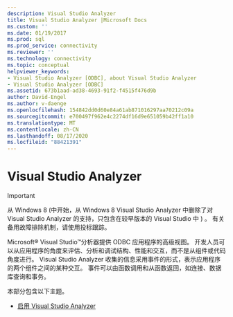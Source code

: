 ```yaml
---
description: Visual Studio Analyzer
title: Visual Studio Analyzer |Microsoft Docs
ms.custom: ''
ms.date: 01/19/2017
ms.prod: sql
ms.prod_service: connectivity
ms.reviewer: ''
ms.technology: connectivity
ms.topic: conceptual
helpviewer_keywords:
- Visual Studio Analyzer [ODBC], about Visual Studio Analyzer
- Visual Studio Analyzer [ODBC]
ms.assetid: 673b1aad-ad38-4693-91f2-f4515f476d9b
author: David-Engel
ms.author: v-daenge
ms.openlocfilehash: 154842dd0d60e84a61ab871016297aa70212c09a
ms.sourcegitcommit: e700497f962e4c2274df16d9e651059b42ff1a10
ms.translationtype: MT
ms.contentlocale: zh-CN
ms.lasthandoff: 08/17/2020
ms.locfileid: "88421391"
---
```

# <a name="visual-studio-analyzer"></a>Visual Studio Analyzer
> [!IMPORTANT]  
>  从 Windows 8 (中开始，从 Windows 8 Visual Studio Analyzer 中删除了对 Visual Studio Analyzer 的支持，只包含在较早版本的 Visual Studio 中 ) 。 有关备用故障排除机制，请使用投标跟踪。  
  
 Microsoft® Visual Studio™分析器提供 ODBC 应用程序的高级视图。 开发人员可以从应用程序的角度来评估、分析和调试结构、性能和交互，而不是从组件或代码角度进行。 Visual Studio Analyzer 收集的信息采用事件的形式，表示应用程序的两个组件之间的某种交互。 事件可以由函数调用和从函数返回，如连接、数据库查询和事务。  
  
 本部分包含以下主题。  
  
-   [启用 Visual Studio Analyzer](../../../odbc/reference/develop-app/enabling-visual-studio-analyzer.md)
